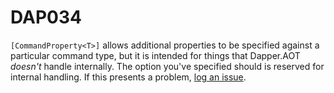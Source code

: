 ﻿# DAP034

`[CommandProperty<T>]` allows additional properties to be specified against a particular command type, but it is intended for things that Dapper.AOT
*doesn't* handle internally. The option you've specified should is reserved for internal handling. If this presents a problem, [log an issue](https://github.com/DapperLib/DapperAOT/issues).